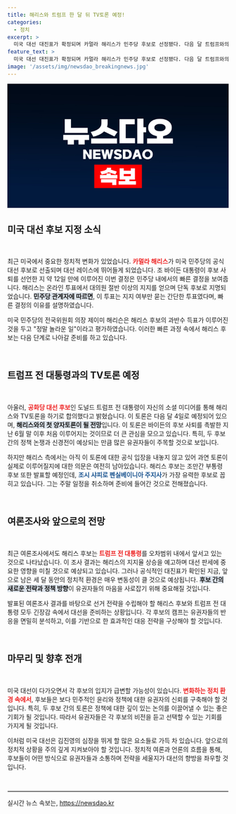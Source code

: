 ```yaml
---
title: 해리스와 트럼프 한 달 뒤 TV토론 예정!
categories:
  - 정치
excerpt: >
  미국 대선 대진표가 확정되며 카멀라 해리스가 민주당 후보로 선정됐다. 다음 달 트럼프와의 첫 TV토론이 예정된 가운데, 해리스의 부통령 후보 발표도 초읽기에 들어갔다. 판세의 변동이 예고되는 상황!
feature_text: >
  미국 대선 대진표가 확정되며 카멀라 해리스가 민주당 후보로 선정됐다. 다음 달 트럼프와의 첫 TV토론이 예정된 가운데, 해리스의 부통령 후보 발표도 초읽기에 들어갔다. 판세의 변동이 예고되는 상황!
image: '/assets/img/newsdao_breakingnews.jpg'
---
```


<p><img src="/assets/img/newsdao_breakingnews.jpg" alt="flaretime 속보" /></p>

<h2 data-ke-size="size26">미국 대선 후보 지정 소식</h2>

<p data-ke-size="size16">&nbsp;</p>

<p>최근 미국에서 중요한 정치적 변화가 있었습니다. <b><span style="color: #ee2323;">카멀라 해리스</span></b>가 미국 민주당의 공식 대선 후보로 선출되며 대선 레이스에 뛰어들게 되었습니다. 조 바이든 대통령이 후보 사퇴를 선언한 지 약 12일 만에 이루어진 이번 결정은 민주당 내에서의 빠른 결정을 보여줍니다. 해리스는 온라인 투표에서 대의원 절반 이상의 지지를 얻으며 단독 후보로 지명되었습니다. <b><span style="background-color: #21538527;">민주당 관계자에 따르면</span></b>, 이 투표는 지지 여부만 묻는 간단한 투표였다며, 빠른 결정의 이유를 설명하였습니다. </p>

<p>미국 민주당의 전국위원회 의장 제이미 해리슨은 해리스 후보의 과반수 득표가 이루어진 것을 두고 "정말 놀라운 일"이라고 평가하였습니다. 이러한 빠른 과정 속에서 해리스 후보는 다음 단계로 나아갈 준비를 하고 있습니다. </p>

<p data-ke-size="size16">&nbsp;</p>

<h2 data-ke-size="size26">트럼프 전 대통령과의 TV토론 예정</h2>

<p data-ke-size="size16">&nbsp;</p>

<p>아울러, <b><span style="color: #ee2323;">공화당 대선 후보</span></b>인 도널드 트럼프 전 대통령이 자신의 소셜 미디어를 통해 해리스와 TV토론을 하기로 합의했다고 밝혔습니다. 이 토론은 다음 달 4일로 예정되어 있으며, <b><span style="background-color: #21538527;">해리스와의 첫 양자토론이 될 전망</span></b>입니다. 이 토론은 바이든의 후보 사퇴를 촉발한 지난 6월 말 이후 처음 이루어지는 것이므로 더 큰 관심을 모으고 있습니다. 특히, 두 후보 간의 정책 논쟁과 신경전이 예상되는 만큼 많은 유권자들이 주목할 것으로 보입니다. </p>

<p>하지만 해리스 측에서는 아직 이 토론에 대한 공식 입장을 내놓지 않고 있어 과연 토론이 실제로 이루어질지에 대한 의문은 여전히 남아있습니다. 해리스 후보는 조만간 부통령 후보 또한 발표할 예정인데, <b><span style="color: #1a5490;">조시 샤피로 펜실베이니아 주지사</span></b>가 가장 유력한 후보로 꼽히고 있습니다. 그는 주말 일정을 취소하며 준비에 들어간 것으로 전해졌습니다.</p>

<p data-ke-size="size16">&nbsp;</p>

<h2 data-ke-size="size26">여론조사와 앞으로의 전망</h2>

<p data-ke-size="size16">&nbsp;</p>

<p>최근 여론조사에서도 해리스 후보는 <b><span style="color: #ee2323;">트럼프 전 대통령</span></b>를 오차범위 내에서 앞서고 있는 것으로 나타났습니다. 이 조사 결과는 해리스의 지지율 상승을 예고하며 대선 판세에 중요한 영향을 미칠 것으로 예상되고 있습니다. 그러나 공식적인 대진표가 확인된 지금, 앞으로 남은 세 달 동안의 정치적 환경은 매우 변동성이 클 것으로 예상됩니다. <b><span style="background-color: #21538527;">후보 간의 새로운 전략과 정책 방향</span></b>이 유권자들의 마음을 사로잡기 위해 중요해질 것입니다.</p>

<p>발표된 여론조사 결과를 바탕으로 선거 전략을 수립해야 할 해리스 후보와 트럼프 전 대통령 모두 긴장감 속에서 대선을 준비하는 상황입니다. 각 후보의 캠프는 유권자들의 반응을 면밀히 분석하고, 이를 기반으로 한 효과적인 대응 전략을 구상해야 할 것입니다.</p>

<p data-ke-size="size16">&nbsp;</p>

<h2 data-ke-size="size26">마무리 및 향후 전개</h2>

<p data-ke-size="size16">&nbsp;</p>

<p>미국 대선이 다가오면서 각 후보의 입지가 급변할 가능성이 있습니다. <b><span style="color: #ee2323;">변화하는 정치 환경 속에서</span></b>, 후보들은 보다 민주적인 윤리와 정책에 대한 유권자의 신뢰를 구축해야 할 것입니다. 특히, 두 후보 간의 토론은 정책에 대한 깊이 있는 논의를 이끌어낼 수 있는 좋은 기회가 될 것입니다. 따라서 유권자들은 각 후보의 비전을 듣고 선택할 수 있는 기회를 가지게 될 것입니다. </p>

<p>이처럼 미국 대선은 김진영의 심장을 뛰게 할 많은 요소들로 가득 차 있습니다. 앞으로의 정치적 상황을 주의 깊게 지켜보아야 할 것입니다. 정치적 여론과 언론의 흐름을 통해, 후보들이 어떤 방식으로 유권자들과 소통하며 전략을 세울지가 대선의 향방을 좌우할 것입니다.  </p>

<p data-ke-size="size16">&nbsp;</p>

<hr style="border: 1px solid #ccc;"/>
실시간 뉴스 속보는, <a href="https://newsdao.kr" rel="dofollow">https://newsdao.kr</a>



